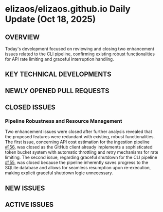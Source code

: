 # elizaos/elizaos.github.io Daily Update (Oct 18, 2025)
## OVERVIEW 
Today's development focused on reviewing and closing two enhancement issues related to the CLI pipeline, confirming existing robust functionalities for API rate limiting and graceful interruption handling.

## KEY TECHNICAL DEVELOPMENTS

## NEWLY OPENED PULL REQUESTS

## CLOSED ISSUES
### Pipeline Robustness and Resource Management
Two enhancement issues were closed after further analysis revealed that the proposed features were redundant with existing, robust functionalities. The first issue, concerning API cost estimation for the ingestion pipeline [#156](https://github.com/elizaos/elizaos.github.io/issues/156), was closed as the GitHub client already implements a sophisticated token bucket system with automatic throttling and retry mechanisms for rate limiting. The second issue, regarding graceful shutdown for the CLI pipeline [#155](https://github.com/elizaos/elizaos.github.io/issues/155), was closed because the pipeline inherently saves progress to the SQLite database and allows for seamless resumption upon re-execution, making explicit graceful shutdown logic unnecessary.

## NEW ISSUES

## ACTIVE ISSUES